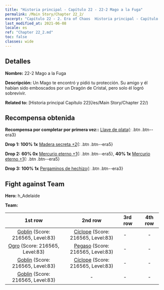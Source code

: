 ```yaml
---
title: "Historia principal - Capítulo 22 - 22-2 Mago a la Fuga"
permalink: /Main Story/Chapter 22_2/
excerpt: "Capítulo 22 - 2. Era of Chaos  Historia principal - Capítulo 22_2. 22-2 Mago a la Fuga"
last_modified_at: 2021-06-08
locale: es
ref: "Chapter 22_2.md"
toc: false
classes: wide
---
```


## Detalles

 **Nombre:** 22-2 Mago a la Fuga

 **Descripción:** Un Mago te encontró y pidió tu protección. Su amigo y él habían sido emboscados por un Dragón de Cristal, pero solo él logró sobrevivir.

 **Related to:** [Historia principal Capítulo 22](/es/Main Story/Chapter 22/)

## Recompensa obtenida

 **Recompensa por completar por primera vez::** [Llave de plata](/ItemsES/con_693/){: .btn .btn--era3}

 **Drop 1:** **100% 1x** [Madera secreta +2](/ItemsES/mat_76/){: .btn .btn--era5}

 **Drop 2:** **60% 0x** [Mercurio eterno +1](/ItemsES/mat_70/){: .btn .btn--era5}, **40% 1x** [Mercurio eterno +1](/ItemsES/mat_70/){: .btn .btn--era5}

 **Drop 3:** **100% 1x** [Pergaminos de hechizo](/ItemsES/con_694/){: .btn .btn--era3}


## Fight against Team
 **Hero:** h_Adelaide

 **Team:**


  | 1st row | 2nd row | 3rd row | 4th row |
  |:----:|:----:|:----|:----:|
  | [Goblin](/es/units/Goblin/) (Score: 216565, Level:83)  | [Cíclope](/es/units/Cyclops/) (Score: 216565, Level:83)  | - | - |
  | [Ogro](/es/units/Ogre/) (Score: 216565, Level:83)  | [Pegaso](/es/units/Pegasus/) (Score: 216565, Level:83)  | - | - |
  | [Goblin](/es/units/Goblin/) (Score: 216565, Level:83)  | [Cíclope](/es/units/Cyclops/) (Score: 216565, Level:83)  | - | - |
  | [Goblin](/es/units/Goblin/) (Score: 216565, Level:83)  | - | - | - |


